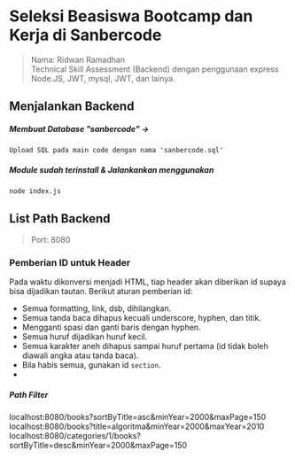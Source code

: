 # Seleksi Beasiswa Bootcamp dan Kerja di Sanbercode
> Nama: Ridwan Ramadhan <br>
Technical Skill Assessment (Backend) dengan penggunaan express Node.JS, JWT, mysql, JWT, dan lainya. 

## Menjalankan Backend

##### Membuat Database "sanbercode" ->
`Upload SQL pada main code dengan nama 'sanbercode.sql'`

##### Module sudah terinstall & Jalankankan menggunakan
`node index.js`

## List Path Backend
> Port: 8080


### Pemberian ID untuk Header ###

Pada waktu dikonversi menjadi HTML, tiap header akan diberikan id supaya bisa dijadikan tautan. 
Berikut aturan pemberian id:

  - Semua formatting, link, dsb, dihilangkan.
  - Semua tanda baca dihapus kecuali underscore, hyphen, dan titik.
  - Mengganti spasi dan ganti baris dengan hyphen.
  - Semua huruf dijadikan huruf kecil.
  - Semua karakter aneh dihapus sampai huruf pertama (id tidak boleh diawali angka atau tanda baca).
  - Bila habis semua, gunakan id `section`.
  - 
##### Path Filter
localhost:8080/books?sortByTitle=asc&minYear=2000&maxPage=150
localhost:8080/books?title=algoritma&minYear=2000&maxYear=2010
localhost:8080/categories/1/books?sortByTitle=desc&minYear=2000&maxPage=150

